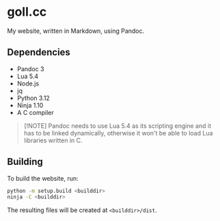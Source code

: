 goll.cc
=======

My website, written in Markdown, using Pandoc.

## Dependencies

 - Pandoc 3
 - Lua 5.4
 - Node.js
 - jq
 - Python 3.12
 - Ninja 1.10
 - A C compiler

> [!NOTE] Pandoc needs to use Lua 5.4 as its scripting engine and it has to
> be linked dynamically, otherwise it won't be able to load Lua libraries
> written in C.

## Building

To build the website, run:

```sh
python -m setup.build <builddir>
ninja -C <builddir>
```

The resulting files will be created at `<builddir>/dist`.
